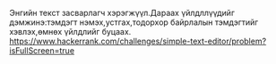Энгийн текст засварлагч хэрэгжүүл.Дараах үйлдллүүдийг дэмжинэ:тэмдэгт нэмэх,устгах,тодорхор байрлалын тэмдэгтийг хэвлэх,өмнөх үйлдлийг буцаах.
https://www.hackerrank.com/challenges/simple-text-editor/problem?isFullScreen=true
